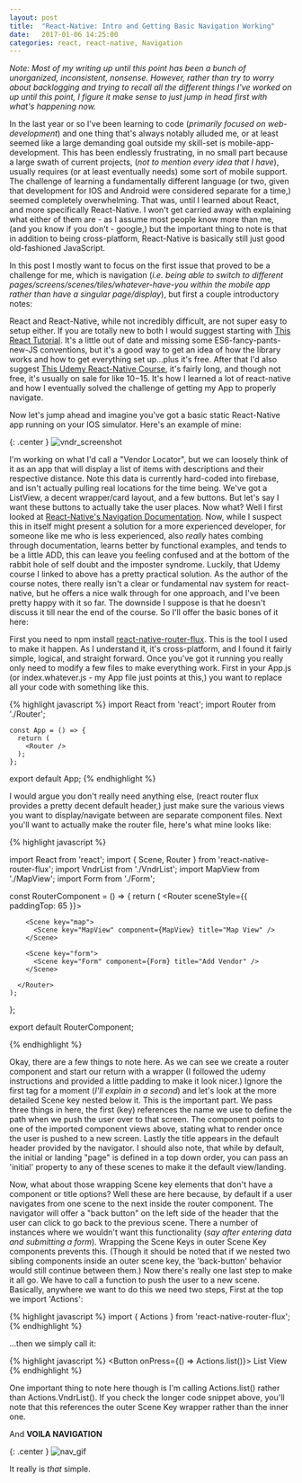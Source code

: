 ```yaml
---
layout: post
title:  "React-Native: Intro and Getting Basic Navigation Working"
date:   2017-01-06 14:25:00
categories: react, react-native, Navigation
---
```


*Note: Most of my writing up until this point has been a bunch of unorganized, inconsistent, nonsense. However, rather than try to worry about backlogging and trying to recall all the different things I've worked on up until this point, I figure it make sense to just jump in head first with what's happening now.*

  In the last year or so I've been learning to code (*primarily focused on web-development*) and one thing that's always notably alluded me, or at least seemed like a large demanding goal outside my skill-set is mobile-app-development. This has been endlessly frustrating, in no small part because a large swath of current projects, (*not to mention every idea that I have*), usually requires (or at least eventually needs) some sort of mobile support. The challenge of learning a fundamentally different language (or two, given that development for IOS and Android were considered separate for a time,) seemed completely overwhelming. That was, until I learned about React, and more specifically React-Native. I won't get carried away with explaining what either of them are - as I assume most people know more than me, (and you know if you don't - google,) but the important thing to note is that in addition to being cross-platform, React-Native is basically still just good old-fashioned JavaScript.

  In this post I mostly want to focus on the first issue that proved to be a  challenge for me, which is navigation (*i.e. being able to switch to different pages/screens/scenes/tiles/whatever-have-you within the mobile app rather than have a singular page/display*), but first a couple introductory notes:

  React and React-Native, while not incredibly difficult, are not super easy to setup either. If you are totally new to both I would suggest starting with [This React Tutorial]. It's a little out of date and missing some ES6-fancy-pants-new-JS conventions, but it's a good way to get an idea of how the library works and how to get everything set up...plus it's free. After that I'd also suggest [This Udemy React-Native Course], it's fairly long, and though not free, it's usually on sale for like $10-$15. It's how I learned a lot of react-native and how I eventually solved the challenge of getting my App to properly navigate.

  Now let's jump ahead and imagine you've got a basic static React-Native app running on your IOS simulator. Here's an example of mine:

  {: .center }
  ![vndr_screenshot](/img/navigation_vndr_screenshot.png)

  I'm working on what I'd call a "Vendor Locator", but we can loosely think of it as an app that will display a list of items with descriptions and their respective distance. Note this data is currently hard-coded into firebase, and isn't actually pulling real locations for the time being. We've got a ListView, a decent wrapper/card layout, and a few buttons. But let's say I want these buttons to actually take the user places. Now what? Well I first looked at [React-Native's Navigation Documentation]. Now, while I suspect this in itself might present a solution for a more experienced developer, for someone like me who is less experienced, also *really* hates combing through documentation, learns better by functional examples, and tends to be a little ADD, this can leave you feeling confused and at the bottom of the rabbit hole of self doubt and the imposter syndrome. Luckily, that Udemy course I linked to above has a pretty practical solution. As the author of the course notes, there really isn't a clear or fundamental nav system for react-native, but he offers a nice walk through for one approach, and I've been pretty happy with it so far. The downside I suppose is that he doesn't discuss it till near the end of the course. So I'll offer the basic bones of it here:

  First you need to npm install [react-native-router-flux]. This is the tool I used to make it happen. As I understand it, it's cross-platform, and I found it fairly simple, logical, and straight forward. Once you've got it running you really only need to modify a few files to make everything work. First in your App.js (or index.whatever.js - my App file just points at this,) you want to replace all your code with something like this.

  {% highlight javascript %}
  import React from 'react';
  import Router from './Router';


    const App = () => {
      return (
        <Router />
      );
    };

  export default App;
  {% endhighlight %}

  I would argue you don't really need anything else, (react router flux provides a pretty decent default header,) just make sure the various views you want to display/navigate between are separate component files.  Next you'll want to actually make the router file, here's what mine looks like:

  {% highlight javascript %}

  import React from 'react';
  import { Scene, Router } from 'react-native-router-flux';
  import VndrList from './VndrList';
  import MapView from './MapView';
  import Form from './Form';

  const RouterComponent = () => {
    return (
      <Router sceneStyle={{ paddingTop: 65 }}>
        <Scene key="list">
          <Scene key="VndrList" component={VndrList} title="List View" />
        </Scene>

        <Scene key="map">
          <Scene key="MapView" component={MapView} title="Map View" />
        </Scene>

        <Scene key="form">
          <Scene key="Form" component={Form} title="Add Vendor" />
        </Scene>

      </Router>
    );
  };

  export default RouterComponent;

  {% endhighlight %}

  Okay, there are a few things to note here. As we can see we create a router component and start our return with a <Router> wrapper (I followed the udemy instructions and provided a little padding to make it look nicer.) Ignore the first <Scene key> tag for a moment (*I'll explain in a second*) and let's look at the more detailed Scene key nested below it. This is the important part. We pass three things in here, the first (key) references the name we use to define the path when we push the user over to that screen. The component points to one of the imported component views above, stating what to render once the user is pushed to a new screen. Lastly the title appears in the default header provided by the navigator. I should also note, that while by default, the initial or landing "page" is defined in a top down order, you can pass an 'initial' property to any of these scenes to make it the default view/landing.

  Now, what about those wrapping Scene key elements that don't have a component or title options?  Well these are here because, by default if a user navigates from one scene to the next inside the router component. The navigator will offer a "back button"  on the left side of the header that the user can click to go back to the previous scene. There a number of instances where we wouldn't want this functionality (*say after entering data and submitting a form*). Wrapping the Scene Keys in outer Scene Key components prevents this. (Though it should be noted that if we nested two sibling components inside an outer scene key, the 'back-button' behavior would still continue between them.) Now there's really one last step to make it all go. We have to call a function to push the user to a new scene. Basically, anywhere we want to do this we need two steps, First at the top we import 'Actions':

  {% highlight javascript %}
    import { Actions } from 'react-native-router-flux';
  {% endhighlight %}

  ...then we simply call it:

  {% highlight javascript %}
    <Button onPress={() => Actions.list()}> List View </Button>
  {% endhighlight %}

  One important thing to note here though is I'm calling Actions.list() rather than Actions.VndrList(). If you check the longer code snippet above, you'll note that this references the outer Scene Key wrapper rather than the inner one.

  And **VOILA NAVIGATION**

  {: .center }
  ![nav_gif](/img/nav_recording.gif)

  It really is *that* simple.  


  [This React Tutorial]: https://online.reacttraining.com/p/reactjsfundamentals
  [This Udemy React-Native Course]: https://www.udemy.com/the-complete-react-native-and-redux-course/
  [React-Native's Navigation Documentation]: https://facebook.github.io/react-native/docs/navigation.html
  [react-native-router-flux]: https://github.com/aksonov/react-native-router-flux
